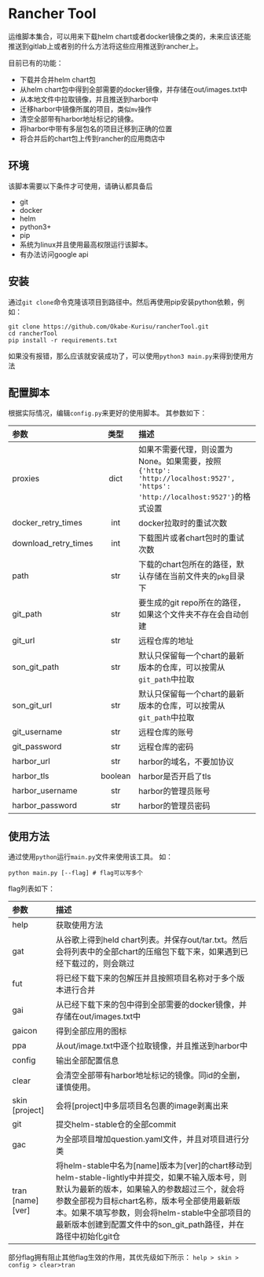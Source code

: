 # Rancher Tool
运维脚本集合，可以用来下载helm chart或者docker镜像之类的，未来应该还能推送到gitlab上或者别的什么方法将这些应用推送到rancher上。

目前已有的功能：
- 下载并合并helm chart包
- 从helm chart包中得到全部需要的docker镜像，并存储在out/images.txt中
- 从本地文件中拉取镜像，并且推送到harbor中
- 迁移harbor中镜像所属的项目，类似`mv`操作
- 清空全部带有harbor地址标记的镜像。
- 将harbor中带有多层包名的项目迁移到正确的位置
- 将合并后的chart包上传到rancher的应用商店中
  
## 环境
该脚本需要以下条件才可使用，请确认都具备后

- git
- docker
- helm
- python3+
- pip
- 系统为linux并且使用最高权限运行该脚本。
- 有办法访问google api

## 安装
通过`git clone`命令克隆该项目到路径中。然后再使用pip安装python依赖，例如：
```
git clone https://github.com/Okabe-Kurisu/rancherTool.git
cd rancherTool
pip install -r requirements.txt
```
如果没有报错，那么应该就安装成功了，可以使用`python3 main.py`来得到使用方法

## 配置脚本
根据实际情况，编辑`config.py`来更好的使用脚本。
其参数如下：

|参数|类型|描述|
|:--|:---:|:------|
|proxies|dict|如果不需要代理，则设置为None。如果需要，按照`{'http': 'http://localhost:9527', 'https': 'http://localhost:9527'}`的格式设置|
|docker_retry_times|int|docker拉取时的重试次数|
|download_retry_times|int|下载图片或者chart包时的重试次数|
|path|str|下载的chart包所在的路径，默认存储在当前文件夹的`pkg`目录下|
|git_path|str|要生成的git repo所在的路径，如果这个文件夹不存在会自动创建|
|git_url|str|远程仓库的地址|
|son_git_path|str|默认只保留每一个chart的最新版本的仓库，可以按需从`git_path`中拉取|
|son_git_url|str|默认只保留每一个chart的最新版本的仓库，可以按需从`git_path`中拉取|
|git_username|str|远程仓库的账号|
|git_password|str|远程仓库的密码|
|harbor_url|str|harbor的域名，不要加协议|
|harbor_tls|boolean|harbor是否开启了tls|
|harbor_username|str|harbor的管理员账号|
|harbor_password|str|harbor的管理员密码|



## 使用方法
通过使用`python`运行`main.py`文件来使用该工具。
如：
``` shell
python main.py [--flag] # flag可以写多个
```
flag列表如下：

|参数|描述|
|:----|:----|
|help|获取使用方法|
|gat|从谷歌上得到held chart列表。并保存out/tar.txt。然后会将列表中的全部chart的压缩包下载下来，如果遇到已经下载过的，则会跳过|
|fut|将已经下载下来的包解压并且按照项目名称对于多个版本进行合并|
|gai|从已经下载下来的包中得到全部需要的docker镜像，并存储在out/images.txt中|
|gaicon|得到全部应用的图标|
|ppa|从out/image.txt中逐个拉取镜像，并且推送到harbor中|
|config|输出全部配置信息|
|clear|会清空全部带有harbor地址标记的镜像。同id的全删，谨慎使用。|
|skin [project]|会将[project]中多层项目名包裹的image剥离出来|
|git|提交helm-stable仓的全部commit
|gac|为全部项目增加question.yaml文件，并且对项目进行分类|
|tran [name] [ver]|将helm-stable中名为[name]版本为[ver]的chart移动到helm-stable-lightly中并提交，如果不输入版本号，则默认为最新的版本，如果输入的参数超过三个，就会将参数全部视为目标chart名称，版本号全部使用最新版本。如果不填写参数，则会将helm-stable中全部项目的最新版本创建到配置文件中的son_git_path路径，并在路径中初始化git仓|

部分flag拥有阻止其他flag生效的作用，其优先级如下所示：
```help > skin > config > clear>tran```

